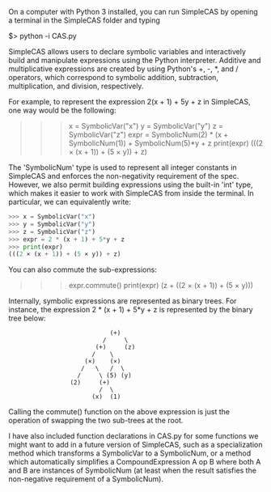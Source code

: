On a computer with Python 3 installed, you can run SimpleCAS by opening a terminal in the SimpleCAS folder and typing

$> python -i CAS.py

SimpleCAS allows users to declare symbolic variables and interactively build and manipulate expressions using the Python interpreter. Additive and multiplicative expressions are created by using Python's +, -, *, and / operators, which correspond to symbolic addition, subtraction, multiplication, and division, respectively. 

For example, to represent the expression 2(x + 1) + 5y + z in SimpleCAS, one way would be the following:

>>> x = SymbolicVar("x")
>>> y = SymbolicVar("y")
>>> z = SymbolicVar("z")
>>> expr = SymbolicNum(2) * (x + SymbolicNum(1)) + SymbolicNum(5)*y + z
>>> print(expr)
(((2 × (x + 1)) + (5 × y)) + z)

The 'SymbolicNum' type is used to represent all integer constants in SimpleCAS and enforces the non-negativity requirement of the spec. However, we also permit building expressions using the built-in 'int' type, which makes it easier to work with SimpleCAS from inside the terminal. In particular, we can equivalently write:

```python
>>> x = SymbolicVar("x")
>>> y = SymbolicVar("y")
>>> z = SymbolicVar("z")
>>> expr = 2 * (x + 1) + 5*y + z
>>> print(expr)
(((2 × (x + 1)) + (5 × y)) + z)
```

You can also commute the sub-expressions:

>>> expr.commute()
>>> print(expr)
(z + ((2 × (x + 1)) + (5 × y)))

Internally, symbolic expressions are represented as binary trees. For instance, the expression 
2 * (x + 1) + 5*y + z is represented by the binary tree below:

                                (+)
                              /     \
                            (+)     (z)
                           /    \
                         (×)    (×)
                        /   \   /  \
                       /     \ (5) (y)
                     (2)     (+)
                             /  \
                           (x)  (1)


Calling the commute() function on the above expression is just the operation of swapping the two sub-trees at the root.

I have also included function declarations in CAS.py for some functions we might want to add in a future version of SimpleCAS, such as a 
specialization method which transforms a SymbolicVar to a SymbolicNum, or a method which automatically simplifies a CompoundExpression 
A op B where both A and B are instances of SymbolicNum (at least when the result satisfies the non-negative requirement of a SymbolicNum).
